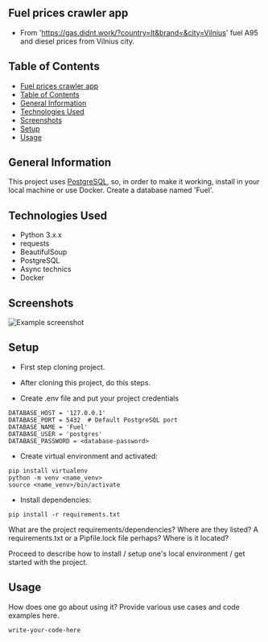 ## Fuel prices crawler app

- From 'https://gas.didnt.work/?country=lt&brand=&city=Vilnius' fuel A95 and diesel prices from Vilnius city.
## Table of Contents

- [Fuel prices crawler app](#Fuel-prices-crawler-app)
- [Table of Contents](#table-of-contents)
- [General Information](#general-information)
- [Technologies Used](#technologies-used)
- [Screenshots](#screenshots)
- [Setup](#setup)
- [Usage](#usage)

## General Information

This project uses [PostgreSQL](https://www.postgresql.org/), so, in order to make it working, install in your local machine or use Docker. Create a database named 'Fuel'.

<!-- You don't have to answer all the questions - just the ones relevant to your project. -->

## Technologies Used

- Python 3.x.x
- requests
- BeautifulSoup
- PostgreSQL
- Async technics
- Docker

## Screenshots

![Example screenshot](./img/screenshot.png)

<!-- If you have screenshots you'd like to share, include them here. -->

## Setup

- First step cloning project.
- After cloning this project, do this steps.

- Create .env file and put your project credentials
```
DATABASE_HOST = '127.0.0.1'
DATABASE_PORT = 5432  # Default PostgreSQL port
DATABASE_NAME = 'Fuel'
DATABASE_USER = 'postgres' 
DATABASE_PASSWORD = <database-password>
```
- Create virtual environment and activated:
```
pip install virtualenv 
python -m venv <name_venv>
source <name_venv>/bin/activate
```
- Install dependencies:
```
pip install -r requirements.txt
```


What are the project requirements/dependencies? Where are they listed? A requirements.txt or a Pipfile.lock file perhaps? Where is it located?

Proceed to describe how to install / setup one's local environment / get started with the project.

## Usage

How does one go about using it?
Provide various use cases and code examples here.

`write-your-code-here`